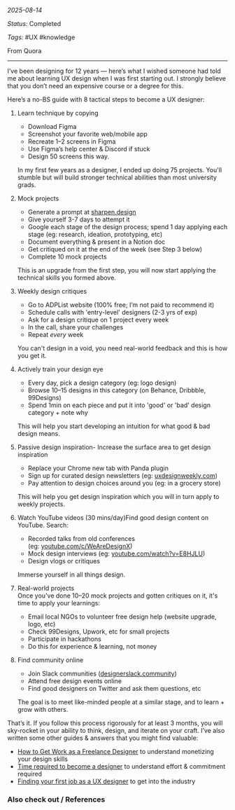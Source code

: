 *2025-08-14*

*Status:* Completed

*Tags:* #UX #knowledge 

From Quora

<hr>

I’ve been designing for 12 years — here’s what I wished someone had told me about learning UX design when I was first starting out. I strongly believe that you don’t need an expensive course or a degree for this.

Here’s a no-BS guide with 8 tactical steps to become a UX designer:

1. Learn technique by copying  
    - Download Figma  
    - Screenshot your favorite web/mobile app  
    - Recreate 1–2 screens in Figma  
    - Use Figma’s help center & Discord if stuck  
    - Design 50 screens this way.  
      
    In my first few years as a designer, I ended up doing 75 projects. You'll stumble but will build stronger technical abilities than most university grads.
2. Mock projects  
    - Generate a prompt at [sharpen.design](https://t.co/kFQzdVXquk "t.co")  
    - Give yourself 3-7 days to attempt it  
    - Google each stage of the design process; spend 1 day applying each stage (eg: research, ideation, prototyping, etc)  
    - Document everything & present in a Notion doc  
    - Get critiqued on it at the end of the week (see Step 3 below)  
    - Complete 10 mock projects  
      
    This is an upgrade from the first step, you will now start applying the technical skills you formed above.
3. Weekly design critiques  
    - Go to ADPList website (100% free; I’m not paid to recommend it)  
    - Schedule calls with 'entry-level' designers (2-3 yrs of exp)  
    - Ask for a design critique on 1 project every week  
    - In the call, share your challenges  
    - Repeat *every* week  
      
    You can't design in a void, you need real-world feedback and this is how you get it.
4. Actively train your design eye  
    - Every day, pick a design category (eg: logo design)  
    - Browse 10–15 designs in this category (on Behance, Dribbble, 99Designs)  
    - Spend 1min on each piece and put it into 'good' or 'bad' design category + note why  
      
    This will help you start developing an intuition for what good & bad design means.
5. Passive design inspiration- Increase the surface area to get design inspiration  
    - Replace your Chrome new tab with Panda plugin  
    - Sign up for curated design newsletters (eg: [uxdesignweekly.com](https://t.co/25OJcPAC6i "t.co"))  
    - Pay attention to design choices around you (eg: in a grocery store)  
      
    This will help you get design inspiration which you will in turn apply to weekly projects.
6. Watch YouTube videos (30 mins/day)Find good design content on YouTube. Search:  
    - Recorded talks from old conferences (eg: [youtube.com/c/WeAreDesignX](https://t.co/xr0mjNhKxr "t.co"))  
    - Mock design interviews (eg: [youtube.com/watch?v=E8HJLU](https://t.co/XF63BFp8nN "t.co"))  
    - Design vlogs or critiques  
      
    Immerse yourself in all things design.
7. Real-world projects  
    Once you've done 10–20 mock projects and gotten critiques on it, it's time to apply your learnings:  
    - Email local NGOs to volunteer free design help (website upgrade, logo, etc)  
    - Check 99Designs, Upwork, etc for small projects  
    - Participate in hackathons  
    - Do this for experience & learning, not money
8. Find community online  
    - Join Slack communities ([designerslack.community](https://t.co/1WKyeDvVgY "t.co"))  
    - Attend free design events online  
    - Find good designers on Twitter and ask them questions, etc  
      
    The goal is to meet like-minded people at a similar stage, and to learn + grow with others.

That’s it. If you follow this process rigorously for at least 3 months, you will sky-rocket in your ability to think, design, and iterate on your craft. I’ve also written some other guides & answers that you might find valuable:

- [How to Get Work as a Freelance Designer](https://www.quora.com/How-do-I-get-freelance-work-as-a-UI-UX-designer/answer/Naitik-Mehta "www.quora.com") to understand monetizing your design skills
- [Time required to become a designer](https://www.quora.com/UI-UX-Designers-How-long-would-it-take-for-someone-with-zero-background-in-any-kind-of-design-to-learn-UX-to-the-level-of-getting-a-first-job/answer/Naitik-Mehta?ch=10&oid=1477743729031360&share=44e91e56&srid=zXKo&target_type=answer "www.quora.com") to understand effort & commitment required
- [Finding your first job as a UX designer](https://naitikmehta.substack.com/p/ux-design-job-guide "naitikmehta.substack.com") to get into the industry



### Also check out / References

